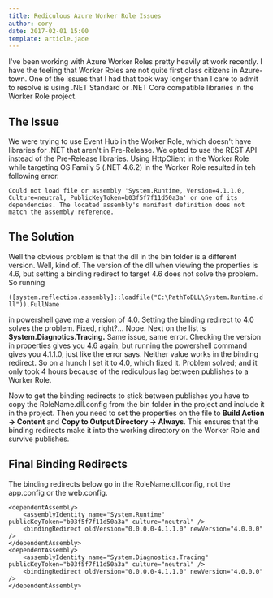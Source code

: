 ```yaml
---
title: Rediculous Azure Worker Role Issues
author: cory
date: 2017-02-01 15:00
template: article.jade
---
```


I've been working with Azure Worker Roles pretty heavily at work recently. I have the feeling that Worker Roles are not 
quite first class citizens in Azure-town. One of the issues that I had that took way longer than I care to admit to resolve 
is using .NET Standard or .NET Core compatible libraries in the Worker Role project.

<span class="more"></span>

The Issue
---------

We were trying to use Event Hub in the Worker Role, which doesn't have libraries for .NET that aren't in Pre-Release. We opted to 
use the REST API instead of the Pre-Release libraries. Using HttpClient in the Worker Role while targeting OS Family 5 
(.NET 4.6.2) in the Worker Role resulted in teh following error.

```
Could not load file or assembly 'System.Runtime, Version=4.1.1.0, Culture=neutral, PublicKeyToken=b03f5f7f11d50a3a' or one of its dependencies. The located assembly's manifest definition does not match the assembly reference.

```

The Solution
------------

Well the obvious problem is that the dll in the bin folder is a different version. Well, kind of. The version of the dll when 
viewing the properties is 4.6, but setting a binding redirect to target 4.6 does not solve the problem. So running 

``` ([system.reflection.assembly]::loadfile("C:\PathToDLL\System.Runtime.dll")).FullName ```

in powershell gave me a version of 4.0. 
Setting the binding redirect to 4.0 solves the problem. Fixed, right?... Nope. Next on the list is **System.Diagnotics.Tracing.** 
Same issue, same error. Checking the version in properties gives you 4.6 again, but running the powershell command gives 
you 4.1.1.0, just like the error says. Neither value works in the binding redirect. So on a hunch I set it to 4.0, which fixed 
it. Problem solved; and it only took 4 hours because of the rediculous lag between publishes to a Worker Role.

Now to get the binding redirects to stick between publishes you have to copy the RoleName.dll.config from the bin folder in the 
project and include it in the project. Then you need to set the properties on the file to **Build Action -> Content** and **Copy 
to Output Directory -> Always**. This ensures that the binding redirects make it into the working directory on the Worker Role 
and survive publishes.

Final Binding Redirects
-----------------------

The binding redirects below go in the RoleName.dll.config, not the app.config or the web.config.

```
<dependentAssembly>
    <assemblyIdentity name="System.Runtime" publicKeyToken="b03f5f7f11d50a3a" culture="neutral" />
    <bindingRedirect oldVersion="0.0.0.0-4.1.1.0" newVersion="4.0.0.0" />
</dependentAssembly>
<dependentAssembly>
    <assemblyIdentity name="System.Diagnostics.Tracing" publicKeyToken="b03f5f7f11d50a3a" culture="neutral" />
    <bindingRedirect oldVersion="0.0.0.0-4.1.1.0" newVersion="4.0.0.0" />
</dependentAssembly>
```
